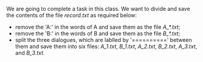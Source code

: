 We are going to complete a task in this class. We want to divide and save the contents of the file _record.txt_ as required below:
- remove the 'A:' in the words of A and save them as the file _A\_*.txt_;
- remove the 'B:' in the words of B and save them as the file _B\_*.txt_;
- split the three dialogues, which are lablled by '==========' between them and save them into six files: _A_1.txt_, _B_1.txt_, _A_2.txt_, _B_2.txt_, _A_3.txt_, and _B_3.txt_.
